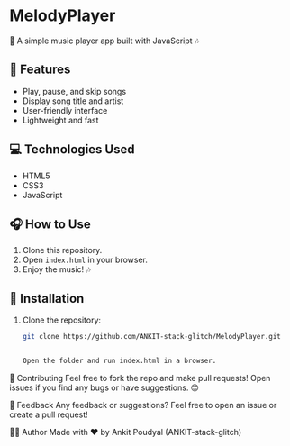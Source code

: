# MelodyPlayer
🎵 A simple music player app built with JavaScript 🎶

## 🚀 Features
- Play, pause, and skip songs
- Display song title and artist
- User-friendly interface
- Lightweight and fast

## 💻 Technologies Used
- HTML5
- CSS3
- JavaScript

## 🎧 How to Use
1. Clone this repository.
2. Open `index.html` in your browser.
3. Enjoy the music! 🎶

## 📂 Installation
1. Clone the repository:
   ```bash
   git clone https://github.com/ANKIT-stack-glitch/MelodyPlayer.git


   Open the folder and run index.html in a browser.
🤝 Contributing
Feel free to fork the repo and make pull requests! Open issues if you find any bugs or have suggestions. 😊

💬 Feedback
Any feedback or suggestions? Feel free to open an issue or create a pull request!

👨‍💻 Author
Made with ❤️ by Ankit Poudyal (ANKIT-stack-glitch)




